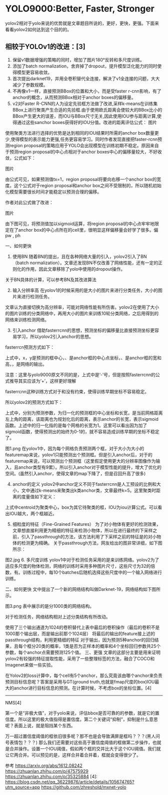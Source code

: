

<!--
 * @version:
 * @Author:  StevenJokess https://github.com/StevenJokess
 * @Date: 2020-12-08 18:53:18
 * @LastEditors:  StevenJokess https://github.com/StevenJokess
 * @LastEditTime: 2020-12-29 19:40:45
 * @Description:
 * @TODO::
 * @Reference:https://www.jianshu.com/p/844b4e417ad2
 * https://arxiv.org/abs/1612.08242
 * [3]: https://mp.weixin.qq.com/s?__biz=MzU4MjQ3MDkwNA==&mid=2247484909&idx=1&sn=c02ee17e5175230ed39ad63e73249f5c&chksm=fdb6987acac1116c0108ec28424baf4ea16ca11d2b13f20d4a825d7b2b82fb8765720ebd1063&scene=21#wechat_redirect
-->

# YOLO9000:Better, Faster, Stronger

yolov2相对于yolo来说的优势就是文章题目所说的，更好，更快，更强。下面来看看yolov2如何达到这个目的的。

## 相较于YOLOv1的改进：[3]

1. 保留v1数据增强的策略的同时，增加了图片180°反转和多尺度训练。
2. 添加了batch normalization，舍弃掉了dropout，提升模型泛化能力的同时使得模型更容易收敛。
3. 首次提出darknet19，并用全卷积替代全连接，解决了v1全连接的问题，大大减少了参数规模。
4. 不再像v1一样，直接预测BBox的位置和大小，而是受faster r-cnn影响，有了anchor的概念，从而预测BBox相对于anchor boxes的偏移量。
5. v2对Faster R-CNN的人为设定先验框方法做了改进,采样k-means在训练集BBox上进行聚类产生合适的先验框.由于使用欧氏距离会使较大的BBox比小的BBox产生更大的误差，而IOU与BBox尺寸无关,因此使用IOU参与距离计算,使得通过这些sanchor boxes获得好的IOU分值。改进的距离评估公式：
 图片

使用聚类方法进行选择的优势是达到相同的IOU结果时所需的anchor box数量更少,使得模型的表示能力更强,任务更容易学习。同时作者发现直接把faster-rcnn预测region proposal的策略应用于YOLO会出现模型在训练初期不稳定。原因来自于预测region proposal的中心点相对于anchor boxes中心的偏移量较大，不好收敛，公式如下：

图片



由公式可见，如果预测值tx=1，region proposal将要向右移一个anchor box的宽度。这个公式对于region proposal和anchor box之间不受限制的，所以随机初始化模型需要很长时间才能稳定以预测合理的偏移。



作者对此公式做了改进：

图片



由下图可见，将预测值加以sigmoid运算，将region proposal的中心点牢牢地限定在了anchor box的中心点所在的cell里，很明显这样偏移量会好学了很多。偏pw , ph


一、如何更快
1. 使用BN
随着BN的提出，且在各种网络大量的引入，yolov2引入了BN（batch normalization）。文章还发现BN不仅改善了网络性能，还有一定的正则化的作用，因此文章移除了yolo中使用的dropout操作。

关于BN具体的计算，可以参考BN及其改进算法

2. 输入分辨率高
在yolov1的时候采用的是大小的图片来进行分类任务，大小的图片来进行检测任务。

文章认为直接切换为高分辨率，可能对网络性能有所伤害。yolov2在使用了大小的图片训练的分类网络中，再用大小的图片来训练10轮分类网络，之后用得到的网络来训练检测网络。

3. 引入anchor
借助fasterrcnn的思想，预测坐标的偏移量比直接预测坐标更容易学习，所以yolov2引入anchor的思想。

fasterrcn预测方式如下：


上式中，x，y是预测的框中心，、是anchor框的中心点坐标，、是anchor框的宽和高，，是网络的输出。

注意：这里与yolo9000原文不同的是，上式中是‘-’号，但是按照fasterrcnn的公式推导其实应该为‘+’，这样更好理解

fasterrcnn这种训练方式对于和没有约束，使得训练早期坐标不容易稳定。

所以yolov2的预测方式如下：





上式中，分别为预测参数，为归一化的预测框的中心坐标和长宽，是当前网格距离左上角的距离，该距离也为规划化后的距离，表示anchor的长宽，表示sigmoid函数。上述中的归一化指的是每个网格的长宽为1。这里可以看出因为加了sigmoid函数，使得预测出的始终为0-1的，就不容易造成训练早期的坐标不稳定了。

图1.png
在yolov1中，因为每个网格负责预测两个框，对于大小为大小的featuremap来说，yolov1只能预测出个预测框。但是引入anchor后，对于的featuremap来说，可以预测出个预测框（这里假定使用更大的分辨率图像作为输入，且anchor类型有9累）。所以引入anchor对于模型性能的提升，增大了优化的空间。(虽然引入anchor，使得文章的map下降了，但是召回升高了很多)

4. anchor的定义
yolov2中anchor定义不同于fasterrcnn是人工预设的比例和大小，文中通过k-means来聚类出k类anchor类，文章最终k=5。这里聚类时距离的度量值如下定义：

上式中centroid为聚类中心，box为其它待聚类的框，IOU为iou计算公式。可以看出IOU越大，两个框越近。

5. 细粒度的特征（Fine-Grained Features）
为了对小物体有更好的检测效果，文章想直接利用更为精细的特征来检测小物体，所以在进行最终的下采样之前，引入了passthrough的方法，该方法利用了下采样之前的特征是的对小物体的检测更为精确。
关于passthrough方法，网友给出的图非常详细，如下图所示：


图2.jpg
6. 多尺度训练
yolov1中对于检测任务采用的是来训练网络。yolov2为了适应多尺度的物体检测，网络的训练时采用多种图片尺寸，这些尺寸为32的倍数，有。训练过程中，每10个batches后随机选择这些尺度中的一个输入网络进行训练。

二、如何更快
文中提出了一个新的网络结构叫做Darknet-19，网络结构如下图所示。


图3.png
表中展示的是分1000类的网络结构。

对于检测任务，网络结构相对上述分类结构有所改动。

使用了三个输出通道为1024的卷积替代上表中最后的卷积操作（最后的卷积不是1000那个输出层，而是输出前那个1024层）
将最后的输出的feature接上述的passthrough结构，利用更精细的特征
对于输出，因为预测5种anchor的回归结果，且每个框分20类的概率，1类是否为正样本的概率和4个坐标回归参数共25个参数，每个anchor点需要预测125个值。
三、更强
文章的这部分主要是用来证明yolov2有较强的特征提取性能，采用了一些整理标签的方法，融合了COCO和Imagenet来做一些实验。

在Yolov2的loss计算中，每个cell有5个anchor，那么究竟该由哪个anchor来负责预测目标信息呢？答案是采用与GT(ground truth,也就是fmap尺度的box)IOU最大的anchor进行目标信息的预测。在计算时候，不考虑box的坐标位置。[4]


---

NMS[4]

第一个是“非极大值”，对于yolo来说，评估bbox是否可靠的的参数，就是它的置信度。所以这里的极大值指得是置信度。第二个关键词“抑制”，抑制是什么意思呢？表面上说，就是阻挡某个东西。

万一超过置信度阈值的框依旧很多呢？那不也是会导致满屏是框吗？？？(黑人问号表情包？？？)
那么我们还需要对这些高于置信度阈值的框做第二步操作，也就是合并操作。设置一个IOU阈值，假如两个框的交并比大于这个IOU阈值。我们就让它两合并。可以预见的是，这样合并着合并着，框就会变得很少了。

参考
https://arxiv.org/abs/1612.08242
https://zhuanlan.zhihu.com/p/47575929
https://zhuanlan.zhihu.com/p/35325884
[4]: https://blog.csdn.net/qq_36229876/article/details/105674765?utm_source=app
https://github.com/zhreshold/mxnet-yolo
